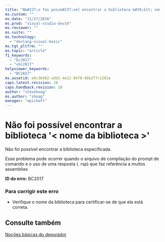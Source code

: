 ```yaml
---
title: "N&#227;o foi poss&#237;vel encontrar a biblioteca &#39;&lt; nome da biblioteca &gt;&#39; | Microsoft Docs"
ms.custom: ""
ms.date: "11/17/2016"
ms.prod: "visual-studio-dev14"
ms.reviewer: ""
ms.suite: ""
ms.technology: 
  - "devlang-visual-basic"
ms.tgt_pltfrm: ""
ms.topic: "article"
f1_keywords: 
  - "bc2017"
  - "vbc2017"
helpviewer_keywords: 
  - "BC2017"
ms.assetid: e6c36482-add1-4e22-8470-4bb2f7c1281e
caps.latest.revision: 10
caps.handback.revision: 10
author: "stevehoag"
ms.author: "shoag"
manager: "wpickett"
---
```

# N&#227;o foi poss&#237;vel encontrar a biblioteca &#39;&lt; nome da biblioteca &gt;&#39;
Não foi possível encontrar a biblioteca especificada.  
  
 Esse problema pode ocorrer quando o arquivo de compilação do prompt de comando e o uso de uma resposta \(. rsp\) que faz referência a muitos assemblies  
  
 **ID do erro:** BC2017  
  
### Para corrigir este erro  
  
-   Verifique o nome da biblioteca para certificar\-se de que ela está correta.  
  
## Consulte também  
 [Noções básicas do depurador](/visual-studio/debugger/debugger-basics)